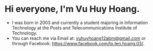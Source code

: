 # Hi everyone, I'm Vu Huy Hoang.
- I was born in 2003 and currently a student majoring in Information Technology at the Posts and Telecommunications Institute of Technology.
- You can reach me via Email at: vuhuyhoang12abm@gmail.com or through Facebook: https://www.facebook.com/to.ten.hoang.03/.
